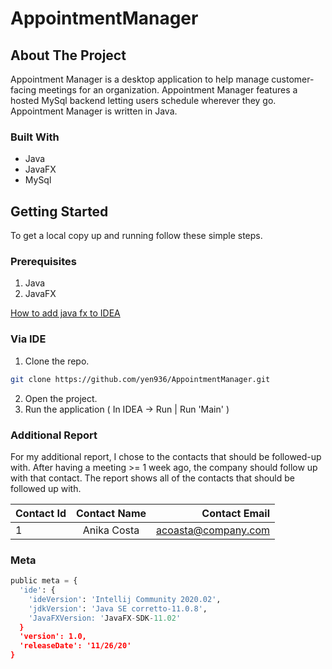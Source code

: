 # AppointmentManager

<!-- Appointment Manager -->
## About The Project

Appointment Manager is a desktop application to help manage customer-facing meetings for an organization. Appointment Manager features a hosted MySql backend letting users schedule wherever they go. Appointment Manager is written in Java.

### Built With

* []() Java
* []() JavaFX
* []() MySql




<!-- GETTING STARTED -->
## Getting Started

To get a local copy up and running follow these simple steps.

### Prerequisites
1. Java
2. JavaFX

[How to add java fx to IDEA](//https://www.jetbrains.com/help/idea/javafx.html#create-project)


### Via IDE

1. Clone the repo.
```sh
git clone https://github.com/yen936/AppointmentManager.git
```
2. Open the project.
3. Run the application ( In IDEA -> Run | Run 'Main' )



<!-- META -->

### Additional Report

For my additional report, I chose to the contacts that should be followed-up with. After having a meeting >= 1 week ago, the company should follow up with that contact.
The report shows all of the contacts that should be followed up with.

| Contact Id      | Contact Name  | Contact Email       |
| -------------   |:-------------:| ------------------: |
| 1               | Anika Costa   | acoasta@company.com |


### Meta

```python
public meta = {
  'ide': {
    'ideVersion': 'Intellij Community 2020.02',
    'jdkVersion': 'Java SE corretto-11.0.8',
    'JavaFXVersion: 'JavaFX-SDK-11.02'
  }
  'version': 1.0,
  'releaseDate': '11/26/20'
}
```
